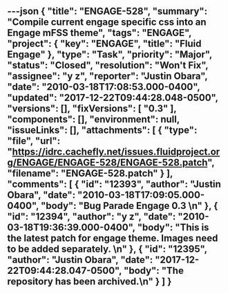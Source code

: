 ---json
{
  "title": "ENGAGE-528",
  "summary": "Compile current engage specific css into an Engage mFSS theme",
  "tags": "ENGAGE",
  "project": {
    "key": "ENGAGE",
    "title": "Fluid Engage"
  },
  "type": "Task",
  "priority": "Major",
  "status": "Closed",
  "resolution": "Won't Fix",
  "assignee": "y z",
  "reporter": "Justin Obara",
  "date": "2010-03-18T17:08:53.000-0400",
  "updated": "2017-12-22T09:44:28.048-0500",
  "versions": [],
  "fixVersions": [
    "0.3"
  ],
  "components": [],
  "environment": null,
  "issueLinks": [],
  "attachments": [
    {
      "type": "file",
      "url": "https://idrc.cachefly.net/issues.fluidproject.org/ENGAGE/ENGAGE-528/ENGAGE-528.patch",
      "filename": "ENGAGE-528.patch"
    }
  ],
  "comments": [
    {
      "id": "12393",
      "author": "Justin Obara",
      "date": "2010-03-18T17:09:05.000-0400",
      "body": "Bug Parade Engage 0.3&#x20;\n"
    },
    {
      "id": "12394",
      "author": "y z",
      "date": "2010-03-18T19:36:39.000-0400",
      "body": "This is the latest patch for engage theme. Images need to be added separately.&#x20;\n"
    },
    {
      "id": "12395",
      "author": "Justin Obara",
      "date": "2017-12-22T09:44:28.047-0500",
      "body": "The repository has been archived.\n"
    }
  ]
}
---

        